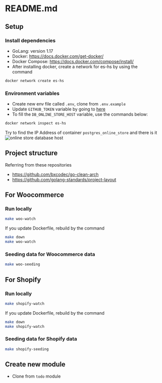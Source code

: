 # README.md

## Setup

### Install dependencies

- GoLang: version 1.17
- Docker: https://docs.docker.com/get-docker/
- Docker Compose: https://docs.docker.com/compose/install/
- After installing docker, create a network for es-hs by using the command

```bash
docker network create es-hs
```

### Environment variables

- Create new env file called `.env`, clone from `.env.example`
- Update `GITHUB_TOKEN` variable by going to [here](https://github.com/settings/tokens)
- To fill the `DB_ONLINE_STORE_HOST` variable, use the commands below:

```bash
docker network inspect es-hs
```

Try to find the IP Address of container `postgres_online_store` and there is it
![online store database host](https://s3-ap-southeast-1.amazonaws.com/gemtickets/production/dashboard/b06de924-a8ce-47fe-850f-7a16fb9002a1.png)

## Project structure

Referring from these repositories

- https://github.com/bxcodec/go-clean-arch
- https://github.com/golang-standards/project-layout

## For Woocommerce

### Run locally

```bash
make woo-watch
```

If you update Dockerfile, rebuild by the command

```bash
make down
make woo-watch
```

### Seeding data for Woocommerce data

```bash
make woo-seeding
```

## For Shopify

### Run locally

```bash
make shopify-watch
```

If you update Dockerfile, rebuild by the command

```bash
make down
make shopify-watch
```

### Seeding data for Shopify data

```bash
make shopify-seeding
```

## Create new module

- Clone from `todo` module
